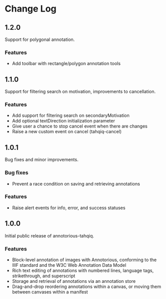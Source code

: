 # Change Log

## 1.2.0

Support for polygonal annotation.

### Features

- Add toolbar with rectangle/polygon annotation tools

## 1.1.0

Support for filtering search on motivation, improvements to cancellation.

### Features

- Add support for filtering search on secondaryMotivation
- Add optional textDirection initialization parameter
- Give user a chance to stop cancel event when there are changes
- Raise a new custom event on cancel (tahqiq-cancel)

## 1.0.1

Bug fixes and minor improvements.

### Bug fixes

- Prevent a race condition on saving and retrieving annotations

### Features

- Raise alert events for info, error, and success statuses

## 1.0.0

Initial public release of annotorious-tahqiq.

### Features

- Block-level annotation of images with Annotorious, conforming to the IIIF standard and the W3C Web Annotation Data Model
- Rich text editing of annotations with numbered lines, language tags, strikethrough, and superscript
- Storage and retrieval of annotations via an annotation store
- Drag-and-drop reordering annotations within a canvas, or moving them between canvases within a manifest

